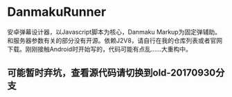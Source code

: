# DanmakuRunner
安卓弹幕设计器，以Javascript脚本为核心，Danmaku Markup为固定弹辅助。和服务器参数有关的部分没有开源。依赖J2V8，请自行在我的仓库列表或者官网下载。刚刚接触Android时开始写的，代码可能有点乱……大重构中。

## 可能暂时弃坑，查看源代码请切换到old-20170930分支
